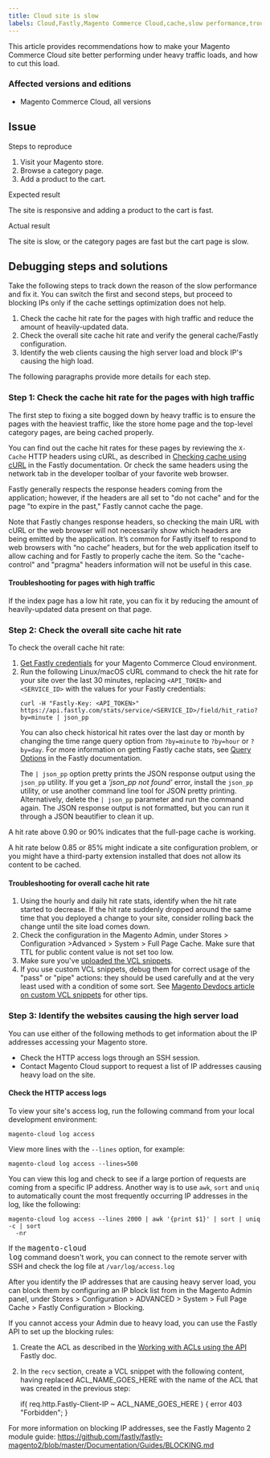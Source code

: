 ```yaml
---
title: Cloud site is slow
labels: Cloud,Fastly,Magento Commerce Cloud,cache,slow performance,troubleshooting
---
```


This article provides recommendations how to make your Magento Commerce Cloud site better performing under heavy traffic loads, and how to cut this load.

### Affected versions and editions

* Magento Commerce Cloud, all versions

## Issue

Steps to reproduce

1. Visit your Magento store.
1. Browse a category page.
1. Add a product to the cart.

Expected result

The site is responsive and adding a product to the cart is fast.

Actual result

The site is slow, or the category pages are fast but the cart page is slow.

## Debugging steps and solutions

Take the following steps to track down the reason of the slow performance and fix it. You can switch the first and second steps, but proceed to blocking IPs only if the cache settings optimization does not help.

1. Check the cache hit rate for the pages with high traffic and reduce the amount of heavily-updated data.
1. Check the overall site cache hit rate and verify the general cache/Fastly configuration.
1. Identify the web clients causing the high server load and block IP's causing the high load.

The following paragraphs provide more details for each step.

### Step 1: Check the cache hit rate for the pages with high traffic

The first step to fixing a site bogged down by heavy traffic is to ensure the pages with the heaviest traffic, like the store home page and the top-level category pages, are being cached properly.

You can find out the cache hit rates for these pages by reviewing the `` X-Cache `` HTTP headers using cURL, as described in [Checking cache using cURL](https://docs.fastly.com/guides/debugging/checking-cache#using-curl) in the Fastly documentation. Or check the same headers using the network tab in the developer toolbar of your favorite web browser.

Fastly generally respects the response headers coming from the application; however, if the headers are all set to "do not cache" and for the page "to expire in the past," Fastly cannot cache the page.

<p class="warning">Note that Fastly changes response headers, so checking the main URL with cURL or the web browser will not necessarily show which headers are being emitted by the application. It’s common for Fastly itself to respond to web browsers with “no cache” headers, but for the web application itself to allow caching and for Fastly to properly cache the item. So the "cache-control" and "pragma" headers information will not be useful in this case.</p>

#### Troubleshooting for pages with high traffic

If the index page has a low hit rate, you can fix it by reducing the amount of heavily-updated data present on that page.

### Step 2: Check the overall site cache hit rate

To check the overall cache hit rate:

<ol><li>
<a href="http://devdocs.magento.com/guides/v2.3/cloud/cdn/configure-fastly.html#cloud-fastly-creds">Get Fastly credentials</a> for your Magento Commerce Cloud environment.</li><li>Run the following Linux/macOS cURL command to check the hit rate for your site over the last 30 minutes, replacing <code>&lt;API_TOKEN></code> and <code>&lt;SERVICE_ID></code> with the values for your Fastly credentials:
<pre><code class="language-bash">curl -H "Fastly-Key: &lt;API_TOKEN>" https://api.fastly.com/stats/service/&lt;SERVICE_ID>/field/hit_ratio?by=minute | json_pp</code></pre>
You can also check historical hit rates over the last day or month by changing the time range query option from <code>?by=minute</code> to <code>?by=hour</code> or <code>?by=day</code>. For more information on getting Fastly cache stats, see <a href="https://docs.fastly.com/api/stats#Query">Query Options</a> in the Fastly documentation.
<p class="info">The <code>| json_pp</code> option pretty prints the JSON response output using the <code>json_pp</code> utility. If you get a <em>'json_pp not found'</em> error, install the <code>json_pp</code> utility, or use another command line tool for JSON pretty printing. Alternatively, delete the <code>| json_pp</code> parameter and run the command again. The JSON response output is not formatted, but you can run it through a JSON beautifier to clean it up.</p>
</li></ol>

A hit rate above 0.90 or 90% indicates that the full-page cache is working.

A hit rate below 0.85 or 85% might indicate a site configuration problem, or you might have a third-party extension installed that does not allow its content to be cached.

#### Troubleshooting for overall cache hit rate 

1. Using the hourly and daily hit rate stats, identify when the hit rate started to decrease. If the hit rate suddenly dropped around the same time that you deployed a change to your site, consider rolling back the change until the site load comes down.
1. Check the configuration in the Magento Admin, under Stores > Configuration >Advanced > System > Full Page Cache. Make sure that TTL for public content value is not set too low.
1. Make sure you've [uploaded the VCL snippets](https://devdocs.magento.com/guides/v2.3/cloud/cdn/configure-fastly.html#upload-vcl-snippets).
1. If you use custom VCL snippets, debug them for correct usage of the "pass" or "pipe" actions: they should be used carefully and at the very least used with a condition of some sort. See [Magento Devdocs article on custom VCL snippets](https://devdocs.magento.com/guides/v2.3/cloud/cdn/cloud-vcl-custom-snippets.html) for other tips.

### Step 3: Identify the websites causing the high server load

You can use either of the following methods to get information about the IP addresses accessing your Magento store.

* Check the HTTP access logs through an SSH session.
* Contact Magento Cloud support to request a list of IP addresses causing heavy load on the site.

#### Check the HTTP access logs

To view your site's access log, run the following command from your local development environment:

<pre><code class="language-bash">magento-cloud log access </code></pre>

View more lines with the <code class="language-bash">--lines</code> option, for example:

<pre><code class="language-bash">magento-cloud log access --lines=500</code></pre>

You can view this log and check to see if a large portion of requests are coming from a specific IP address. Another way is to use `` awk ``, `` sort `` and `` uniq `` to automatically count the most frequently occurring IP addresses in the log, like the following:

<pre><code class="language-bash">magento-cloud log access --lines 2000 | awk '{print $1}' | sort | uniq -c | sort
  -nr
</code></pre>

If the <code class="language-bash" style="font-size: 15px;">magento-cloud log</code> command doesn't work, you can connect to the remote server with SSH and check the log file at `` /var/log/access.log ``

After you identify the IP addresses that are causing heavy server load, you can block them by configuring an IP block list from in the Magento Admin panel, under Stores > Configuration > ADVANCED > System > Full Page Cache > Fastly Configuration > Blocking.

If you cannot access your Admin due to heavy load, you can use the Fastly API to set up the blocking rules:

1. Create the ACL as described in the [Working with ACLs using the API](https://docs.fastly.com/guides/access-control-lists/working-with-acls-using-the-api) Fastly doc.
1. In the `` recv `` section, create a VCL snippet with the following content, having replaced ACL\_NAME\_GOES\_HERE with the name of the ACL that was created in the previous step:

    if( req.http.Fastly-Client-IP ~ ACL_NAME_GOES_HERE ) {
      error 403 "Forbidden";
      }

For more information on blocking IP addresses, see the Fastly Magento 2 module guide: <https://github.com/fastly/fastly-magento2/blob/master/Documentation/Guides/BLOCKING.md>